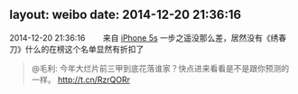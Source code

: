 layout: weibo
date: 2014-12-20 21:36:16
---
2014-12-20 21:36:16  &nbsp;&nbsp;&nbsp;&nbsp;&nbsp;&nbsp; 来自 <a href="sinaweibo://customweibosource" rel="nofollow">iPhone 5s</a>
一步之遥没那么差，居然没有《绣春刀》什么的在榜这个名单显然有折扣了
>  @毛利: 今年大烂片前三甲到底花落谁家？快点进来看看是不是跟你预测的一样。 http://t.cn/RzrQORr ​​​
